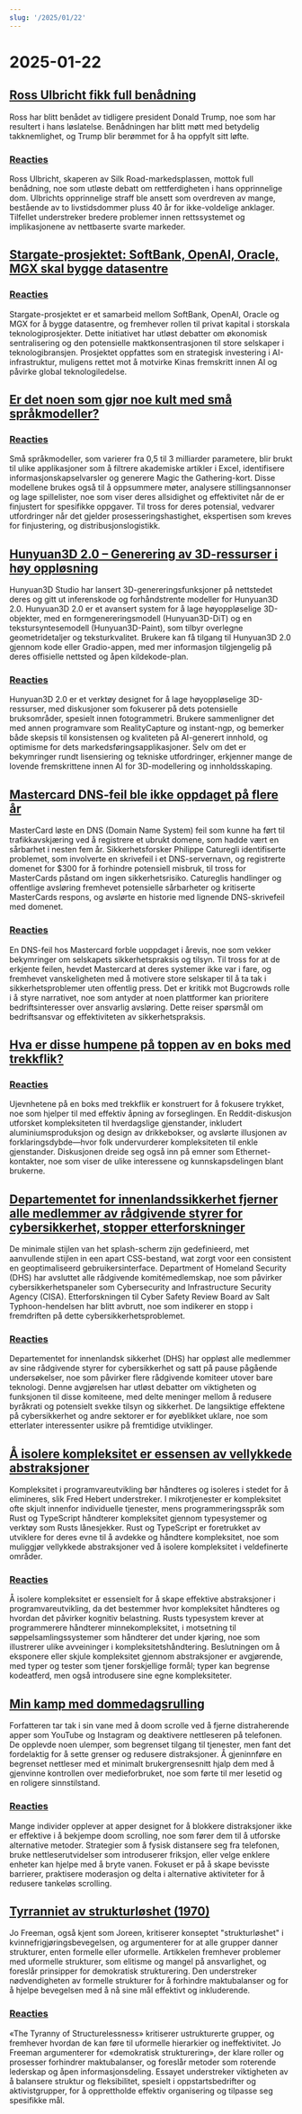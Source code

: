 ```yaml
---
slug: '/2025/01/22'
---
```


# 2025-01-22

## [Ross Ulbricht fikk full benådning](https://twitter.com/Free_Ross/status/1881851923005165704)

Ross har blitt benådet av tidligere president Donald Trump, noe som har resultert i hans løslatelse. Benådningen har blitt møtt med betydelig takknemlighet, og Trump blir berømmet for å ha oppfylt sitt løfte.

### [Reacties](https://news.ycombinator.com/item?id=42786962)

Ross Ulbricht, skaperen av Silk Road-markedsplassen, mottok full benådning, noe som utløste debatt om rettferdigheten i hans opprinnelige dom. Ulbrichts opprinnelige straff ble ansett som overdreven av mange, bestående av to livstidsdommer pluss 40 år for ikke-voldelige anklager. Tilfellet understreker bredere problemer innen rettssystemet og implikasjonene av nettbaserte svarte markeder.

## [Stargate-prosjektet: SoftBank, OpenAI, Oracle, MGX skal bygge datasentre](https://apnews.com/article/trump-ai-openai-oracle-softbank-son-altman-ellison-be261f8a8ee07a0623d4170397348c41)

### [Reacties](https://news.ycombinator.com/item?id=42785891)

Stargate-prosjektet er et samarbeid mellom SoftBank, OpenAI, Oracle og MGX for å bygge datasentre, og fremhever rollen til privat kapital i storskala teknologiprosjekter. Dette initiativet har utløst debatter om økonomisk sentralisering og den potensielle maktkonsentrasjonen til store selskaper i teknologibransjen. Prosjektet oppfattes som en strategisk investering i AI-infrastruktur, muligens rettet mot å motvirke Kinas fremskritt innen AI og påvirke global teknologiledelse.

## [Er det noen som gjør noe kult med små språkmodeller?](https://news.ycombinator.com/item?id=42784365)

### [Reacties](https://news.ycombinator.com/item?id=42784365)

Små språkmodeller, som varierer fra 0,5 til 3 milliarder parametere, blir brukt til ulike applikasjoner som å filtrere akademiske artikler i Excel, identifisere informasjonskapselvarsler og generere Magic the Gathering-kort. Disse modellene brukes også til å oppsummere møter, analysere stillingsannonser og lage spillelister, noe som viser deres allsidighet og effektivitet når de er finjustert for spesifikke oppgaver. Til tross for deres potensial, vedvarer utfordringer når det gjelder prosesseringshastighet, ekspertisen som kreves for finjustering, og distribusjonslogistikk.

## [Hunyuan3D 2.0 – Generering av 3D-ressurser i høy oppløsning](https://github.com/Tencent/Hunyuan3D-2)

Hunyuan3D Studio har lansert 3D-genereringsfunksjoner på nettstedet deres og gitt ut inferenskode og forhåndstrente modeller for Hunyuan3D 2.0. Hunyuan3D 2.0 er et avansert system for å lage høyoppløselige 3D-objekter, med en formgenereringsmodell (Hunyuan3D-DiT) og en tekstursyntesemodell (Hunyuan3D-Paint), som tilbyr overlegne geometridetaljer og teksturkvalitet. Brukere kan få tilgang til Hunyuan3D 2.0 gjennom kode eller Gradio-appen, med mer informasjon tilgjengelig på deres offisielle nettsted og åpen kildekode-plan.

### [Reacties](https://news.ycombinator.com/item?id=42786040)

Hunyuan3D 2.0 er et verktøy designet for å lage høyoppløselige 3D-ressurser, med diskusjoner som fokuserer på dets potensielle bruksområder, spesielt innen fotogrammetri. Brukere sammenligner det med annen programvare som RealityCapture og instant-ngp, og bemerker både skepsis til konsistensen og kvaliteten på AI-generert innhold, og optimisme for dets markedsføringsapplikasjoner. Selv om det er bekymringer rundt lisensiering og tekniske utfordringer, erkjenner mange de lovende fremskrittene innen AI for 3D-modellering og innholdsskaping.

## [Mastercard DNS-feil ble ikke oppdaget på flere år](https://krebsonsecurity.com/2025/01/mastercard-dns-error-went-unnoticed-for-years/)

MasterCard løste en DNS (Domain Name System) feil som kunne ha ført til trafikkavskjæring ved å registrere et ubrukt domene, som hadde vært en sårbarhet i nesten fem år. Sikkerhetsforsker Philippe Caturegli identifiserte problemet, som involverte en skrivefeil i et DNS-servernavn, og registrerte domenet for $300 for å forhindre potensiell misbruk, til tross for MasterCards påstand om ingen sikkerhetsrisiko. Catureglis handlinger og offentlige avsløring fremhevet potensielle sårbarheter og kritiserte MasterCards respons, og avslørte en historie med lignende DNS-skrivefeil med domenet.

### [Reacties](https://news.ycombinator.com/item?id=42793783)

En DNS-feil hos Mastercard forble uoppdaget i årevis, noe som vekker bekymringer om selskapets sikkerhetspraksis og tilsyn. Til tross for at de erkjente feilen, hevdet Mastercard at deres systemer ikke var i fare, og fremhevet vanskeligheten med å motivere store selskaper til å ta tak i sikkerhetsproblemer uten offentlig press. Det er kritikk mot Bugcrowds rolle i å styre narrativet, noe som antyder at noen plattformer kan prioritere bedriftsinteresser over ansvarlig avsløring. Dette reiser spørsmål om bedriftsansvar og effektiviteten av sikkerhetspraksis.

## [Hva er disse humpene på toppen av en boks med trekkflik?](https://old.reddit.com/r/whatisthisthing/comments/1i5ztq4/comment/m8a7m8m/)

### [Reacties](https://news.ycombinator.com/item?id=42788455)

Ujevnhetene på en boks med trekkflik er konstruert for å fokusere trykket, noe som hjelper til med effektiv åpning av forseglingen. En Reddit-diskusjon utforsket kompleksiteten til hverdagslige gjenstander, inkludert aluminiumsproduksjon og design av drikkebokser, og avslørte illusjonen av forklaringsdybde—hvor folk undervurderer kompleksiteten til enkle gjenstander. Diskusjonen dreide seg også inn på emner som Ethernet-kontakter, noe som viser de ulike interessene og kunnskapsdelingen blant brukerne.

## [Departementet for innenlandssikkerhet fjerner alle medlemmer av rådgivende styrer for cybersikkerhet, stopper etterforskninger](https://bsky.app/profile/ericjgeller.com/post/3lgbpqmxeok2f)

De minimale stijlen van het splash-scherm zijn gedefinieerd, met aanvullende stijlen in een apart CSS-bestand, wat zorgt voor een consistent en geoptimaliseerd gebruikersinterface. Department of Homeland Security (DHS) har avsluttet alle rådgivende komitémedlemskap, noe som påvirker cybersikkerhetspaneler som Cybersecurity and Infrastructure Security Agency (CISA). Etterforskningen til Cyber Safety Review Board av Salt Typhoon-hendelsen har blitt avbrutt, noe som indikerer en stopp i fremdriften på dette cybersikkerhetsproblemet.

### [Reacties](https://news.ycombinator.com/item?id=42790207)

Departementet for innenlandsk sikkerhet (DHS) har oppløst alle medlemmer av sine rådgivende styrer for cybersikkerhet og satt på pause pågående undersøkelser, noe som påvirker flere rådgivende komiteer utover bare teknologi. Denne avgjørelsen har utløst debatter om viktigheten og funksjonen til disse komiteene, med delte meninger mellom å redusere byråkrati og potensielt svekke tilsyn og sikkerhet. De langsiktige effektene på cybersikkerhet og andre sektorer er for øyeblikket uklare, noe som etterlater interessenter usikre på fremtidige utviklinger.

## [Å isolere kompleksitet er essensen av vellykkede abstraksjoner](https://v5.chriskrycho.com/journal/essence-of-successful-abstractions/)

Kompleksitet i programvareutvikling bør håndteres og isoleres i stedet for å elimineres, slik Fred Hebert understreker. I mikrotjenester er kompleksitet ofte skjult innenfor individuelle tjenester, mens programmeringsspråk som Rust og TypeScript håndterer kompleksitet gjennom typesystemer og verktøy som Rusts lånesjekker. Rust og TypeScript er foretrukket av utviklere for deres evne til å avdekke og håndtere kompleksitet, noe som muliggjør vellykkede abstraksjoner ved å isolere kompleksitet i veldefinerte områder.

### [Reacties](https://news.ycombinator.com/item?id=42787531)

Å isolere kompleksitet er essensielt for å skape effektive abstraksjoner i programvareutvikling, da det bestemmer hvor kompleksitet håndteres og hvordan det påvirker kognitiv belastning. Rusts typesystem krever at programmerere håndterer minnekompleksitet, i motsetning til søppelsamlingssystemer som håndterer det under kjøring, noe som illustrerer ulike avveininger i kompleksitetshåndtering. Beslutningen om å eksponere eller skjule kompleksitet gjennom abstraksjoner er avgjørende, med typer og tester som tjener forskjellige formål; typer kan begrense kodeatferd, men også introdusere sine egne kompleksiteter.

## [Min kamp med dommedagsrulling](https://allthatjazz.me/posts/doom-scrolling-struggles)

Forfatteren tar tak i sin vane med å doom scrolle ved å fjerne distraherende apper som YouTube og Instagram og deaktivere nettleseren på telefonen. De opplevde noen ulemper, som begrenset tilgang til tjenester, men fant det fordelaktig for å sette grenser og redusere distraksjoner. Å gjeninnføre en begrenset nettleser med et minimalt brukergrensesnitt hjalp dem med å gjenvinne kontrollen over medieforbruket, noe som førte til mer lesetid og en roligere sinnstilstand.

### [Reacties](https://news.ycombinator.com/item?id=42791428)

Mange individer opplever at apper designet for å blokkere distraksjoner ikke er effektive i å bekjempe doom scrolling, noe som fører dem til å utforske alternative metoder. Strategier som å fysisk distansere seg fra telefonen, bruke nettleserutvidelser som introduserer friksjon, eller velge enklere enheter kan hjelpe med å bryte vanen. Fokuset er på å skape bevisste barrierer, praktisere moderasjon og delta i alternative aktiviteter for å redusere tankeløs scrolling.

## [Tyrranniet av strukturløshet (1970)](https://www.jofreeman.com/joreen/tyranny.htm)

Jo Freeman, også kjent som Joreen, kritiserer konseptet "strukturløshet" i kvinnefrigjøringsbevegelsen, og argumenterer for at alle grupper danner strukturer, enten formelle eller uformelle. Artikkelen fremhever problemer med uformelle strukturer, som elitisme og mangel på ansvarlighet, og foreslår prinsipper for demokratisk strukturering. Den understreker nødvendigheten av formelle strukturer for å forhindre maktubalanser og for å hjelpe bevegelsen med å nå sine mål effektivt og inkluderende.

### [Reacties](https://news.ycombinator.com/item?id=42793483)

«The Tyranny of Structurelessness» kritiserer ustrukturerte grupper, og fremhever hvordan de kan føre til uformelle hierarkier og ineffektivitet. Jo Freeman argumenterer for «demokratisk strukturering», der klare roller og prosesser forhindrer maktubalanser, og foreslår metoder som roterende lederskap og åpen informasjonsdeling. Essayet understreker viktigheten av å balansere struktur og fleksibilitet, spesielt i oppstartsbedrifter og aktivistgrupper, for å opprettholde effektiv organisering og tilpasse seg spesifikke mål.

<head>
  <meta property="og:title" content="Ross Ulbricht fikk full benådning" />
  <meta property="og:type" content="website" />
  <meta property="og:image" content="https://og.cho.sh/api/og/?title=Ross%20Ulbricht%20fikk%20full%20ben%C3%A5dning&subheading=woensdag%2022%20januari%202025%3A%20Samenvatting%20Hacker%20News" />
</head>
